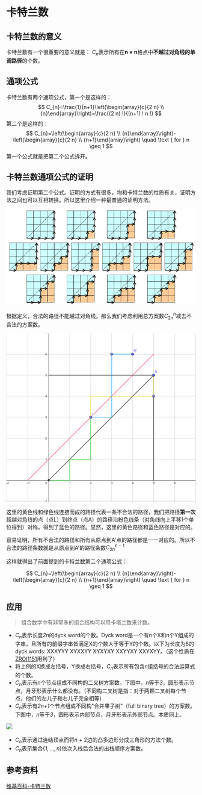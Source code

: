 # 卡特兰数

## 卡特兰数的意义

卡特兰数有一个很重要的意义就是：
$C_n$表示所有在**n × n**格点中**不越过对角线的单调路径**的个数。

## 通项公式

卡特兰数有两个通项公式，第一个是这样的：
$$
C_{n}=\frac{1}{n+1}\left(\begin{array}{c}{2 n} \\ {n}\end{array}\right)=\frac{(2 n) !}{(n+1) ! n !}
$$
第二个是这样的：
$$
C_{n}=\left(\begin{array}{c}{2 n} \\ {n}\end{array}\right)-\left(\begin{array}{c}{2 n} \\ {n+1}\end{array}\right) \quad \text { for } n \geq 1
$$
第一个公式就是把第二个公式拆开。

## 卡特兰数通项公式的证明
我们考虑证明第二个公式。证明的方式有很多，均和卡特兰数的性质有关，证明方法之间也可以互相转换。所以这里介绍一种最普通的证明方法。

![](pic/卡特兰数-2.png)

根据定义，合法的路径不能越过对角线。那么我们考虑利用总方案数$C_{2n}^n$减去不合法的方案数。

![截屏2019-10-20上午8.42.53](pic/卡特兰数-3.png)

这里的黄色线和绿色线连接而成的路径代表一条不合法的路径，我们把路径**第一次**超越对角线的点（点L）到终点（点A）的路径沿粉色线条（对角线向上平移1个单位得到）对称。得到了蓝色的路径。显然，这里的黄色路径和蓝色路径是对应的。

容易证明，所有不合法的路径和所有从原点到A'点的路径都是一一对应的。所以不合法的路径条数就是从原点到A'的路径条数$C_{2n}^{n-1}$

这样就得出了前面提到的卡特兰数第二个通项公式：

$$
C_{n}=\left(\begin{array}{c}{2 n} \\ {n}\end{array}\right)-\left(\begin{array}{c}{2 n} \\ {n+1}\end{array}\right) \quad \text { for } n \geq 1
$$

## 应用

>  组合数学中有非常多的组合结构可以用卡塔兰数来计数。

- $C_n$表示长度*2n*的dyck word的个数。Dyck word是一个有*n*个X和*n*个Y组成的字串，且所有的前缀字串皆满足X的个数大于等于Y的个数。以下为长度为6的dyck words: XXXYYY XYXXYY XYXYXY XXYYXY XXYXYY。（这个性质在[ZROI1151](http://www.zhengruioi.com/problem/1151)用到了）
- 将上例的X换成左括号，Y换成右括号，$C_n$表示所有包含*n*组括号的合法运算式的个数。
- $C_n$表示有*n*个节点组成不同构的二叉树方案数。下图中，*n*等于*3*，圆形表示节点，月牙形表示什么都没有。（不同构二叉树是指：对于两颗二叉树每个节点，他们的左儿子和右儿子完全相等）
- $C_n$表示有*2n+1*个节点组成不同构"合并果子树"（full binary tree）的方案数。下图中，*n*等于*3*，圆形表示内部节点，月牙形表示外部节点。本质同上。

![](/Users/gavinzheng/Documents/GitHub/blog/数学/pic/卡特兰数-1.png)

- $C_n$表示通过连结顶点而将*n* + 2边的凸多边形分成三角形的方法个数。
- $C_n$表示集合$\{1,...,n\}$依次入栈后合法的出栈顺序方案数。

## 参考资料

[维基百科-卡特兰数](https://zh.wikipedia.org/wiki/%E5%8D%A1%E5%A1%94%E5%85%B0%E6%95%B0)